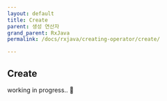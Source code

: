 ```yaml
---
layout: default
title: Create
parent: 생성 연산자
grand_parent: RxJava
permalink: /docs/rxjava/creating-operator/create/

---
```


## Create



working in progress.. 🚧